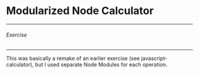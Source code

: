 # Modularized Node Calculator

----

###### Exercise

-----

This was basically a remake of an earlier exercise (see javascript-calculator), but I used separate Node Modules for each operation.